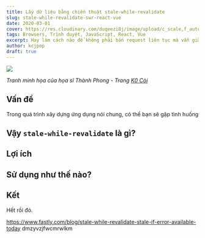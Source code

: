 ```yaml
---
title: Lấy dữ liệu bằng chiến thuật stale-while-revalidate
slug: stale-while-revalidate-swr-react-vue
date: 2020-03-01
cover: https://res.cloudinary.com/duqeezi8j/image/upload/c_scale,f_auto,w_1000/v1583047037/ehkoo/80542220.jpg
tags: Browsers, Trình duyệt, JavaScript, React, Vue
excerpt: Hay làm cách nào để không phải bắn request liên tục mà vẫn giữ cho ứng dụng luôn tươi mới.
author: kcjpop
draft: true
---
```


![](https://res.cloudinary.com/duqeezi8j/image/upload/c_scale,f_auto,w_1000/v1583047037/ehkoo/80542220.jpg)

_Tranh minh họa của họa sĩ Thành Phong - Trang [K0 Còi](https://www.facebook.com/k0.coi/)_

## Vấn đề

Trong quá trình xây dựng ứng dụng nói chung, có thể bạn sẽ gặp tình huống

## Vậy `stale-while-revalidate` là gì?

## Lợi ích

## Sử dụng như thế nào?

## Kết

Hết rồi đó.

https://www.fastly.com/blog/stale-while-revalidate-stale-if-error-available-today
dmzyvzjfwcmrwlkm
